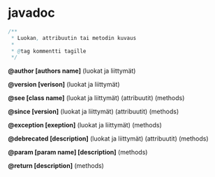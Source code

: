 # javadoc

```java
/**
 * Luokan, attribuutin tai metodin kuvaus
 *
 * @tag kommentti tagille
 */
```

**@author [authors name]** (luokat ja liittymät)

**@version [verison]** (luokat ja liittymät)

**@see [class name]** (luokat ja liittymät) (attribuutit) (methods)

**@since [version]** (luokat ja liittymät) (attribuutit) (methods)

**@exception [exeption]** (luokat ja liittymät) (methods)

**@debrecated [description]** (luokat ja liittymät) (attribuutit) (methods)

**@param [param name] [description]** (methods)

**@return [description]** (methods)

